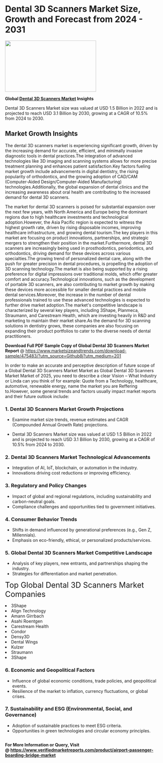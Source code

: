 <H1>Dental 3D Scanners Market Size, Growth and Forecast from 2024 - 2031</H1><img class="aligncenter size-medium wp-image-584254" src="https://thirdeyenews.in/wp-content/uploads/2024/09/Global-Market-Research-300x168.jpeg" alt="" width="300" height="168" /><p><strong>Global&nbsp;<a href="https://www.marketsizeandtrends.com/download-sample/475483/?utm_source=Github8j?utm_medium=201">Dental 3D Scanners Market</a> Insights</strong></p><p>Dental 3D Scanners Market size was valued at USD 1.5 Billion in 2022 and is projected to reach USD 3.1 Billion by 2030, growing at a CAGR of 10.5% from 2024 to 2030.</p><p><h2>Market Growth Insights</h2> <p>The dental 3D scanners market is experiencing significant growth, driven by the increasing demand for accurate, efficient, and minimally invasive diagnostic tools in dental practices.The integration of advanced technologies like 3D imaging and scanning systems allows for more precise treatment planning and enhances patient satisfaction.Key factors fueling market growth include advancements in digital dentistry, the rising popularity of orthodontics, and the growing adoption of CAD/CAM (Computer-Aided Design/Computer-Aided Manufacturing) technologies.Additionally, the global expansion of dental clinics and the increasing awareness about oral health are contributing to the increased demand for dental 3D scanners.</p> <p>The market for dental 3D scanners is poised for substantial expansion over the next few years, with North America and Europe being the dominant regions due to high healthcare investments and technological adoption.However, the Asia Pacific region is expected to witness the highest growth rate, driven by rising disposable incomes, improving healthcare infrastructure, and growing dental tourism.The key players in this market are focusing on product innovations, partnerships, and strategic mergers to strengthen their position in the market.Furthermore, dental 3D scanners are increasingly being used in prosthodontics, periodontics, and orthodontics, driving demand for these devices across various specialties.The growing trend of personalized dental care, along with the push for greater precision in dental procedures, is propelling the adoption of 3D scanning technology.The market is also being supported by a rising preference for digital impressions over traditional molds, which offer greater comfort and accuracy.Technological innovations, such as the development of portable 3D scanners, are also contributing to market growth by making these devices more accessible for smaller dental practices and mobile dental services.Moreover, the increase in the number of dental professionals trained to use these advanced technologies is expected to further drive market adoption.The market's competitive landscape is characterized by several key players, including 3Shape, Planmeca, Straumann, and Carestream Health, which are investing heavily in R&D and marketing to maintain their market share.As the demand for 3D scanning solutions in dentistry grows, these companies are also focusing on expanding their product portfolios to cater to the diverse needs of dental practitioners.<p><span class=""><strong>Download Full PDF Sample Copy of Global Dental 3D Scanners Market Report</strong> @ <a href="https://www.marketsizeandtrends.com/download-sample/475483/?utm_source=Github8j?utm_medium=201" target="_blank">https://www.marketsizeandtrends.com/download-sample/475483/?utm_source=Github8j?utm_medium=201</a></span></p><p>In order to make an accurate and perceptive description of future scope of a Global&nbsp;Dental 3D Scanners Market Market as Global&nbsp;Dental 3D Scanners Market Market of 2025, you need to describe a clear Vision &ndash; What Industry or Linda can you think of for example: Quote from a Technology, healthcare, automotive, renewable energy, name the market you are Reffering to.However, some general trends and factors usually impact market reports and their future outlook include:</p><h3>1.&nbsp;<strong>Dental 3D Scanners Market Growth Projections</strong></h3><ul><li>Examine market size trends, revenue estimates and CAGR (Compounded Annual Growth Rate) projections.</li><li><p>Dental 3D Scanners Market size was valued at USD 1.5 Billion in 2022 and is projected to reach USD 3.1 Billion by 2030, growing at a CAGR of 10.5% from 2024 to 2030.</p></li></ul><h3>2.&nbsp;<strong>Dental 3D Scanners Market Technological Advancements</strong></h3><ul><li>Integration of AI, IoT, blockchain, or automation in the industry.</li><li>Innovations driving cost reductions or improving efficiency.</li></ul><h3>3.&nbsp;<strong>Regulatory and Policy Changes</strong></h3><ul><li>Impact of global and regional regulations, including sustainability and carbon-neutral goals.</li><li>Compliance challenges and opportunities tied to government initiatives.</li></ul><h3>4.&nbsp;<strong>Consumer Behavior Trends</strong></h3><ul><li>Shifts in demand influenced by generational preferences (e.g., Gen Z, Millennials).</li><li>Emphasis on eco-friendly, ethical, or personalized products/services.</li></ul><h3>5.&nbsp;<strong>Global Dental 3D Scanners Market Competitive Landscape</strong></h3><ul><li>Analysis of key players, new entrants, and partnerships shaping the industry.</li><li>Strategies for differentiation and market penetration.</li></ul><p data-pm-slice="1 1 []"><span style="color: inherit; font-family: inherit; font-size: 25px;">Top Global Dental 3D Scanners Market Companies</span></p><div class="" data-test-id=""><p><li>3Shape</li><li> Align Technology</li><li> Amann Girrbach</li><li> Asahi Roentgen</li><li> Carestream Health</li><li> Condor</li><li> Densy3D</li><li> Dental Wings</li><li> Kulzer</li><li> Straumann</li><li> 3Shape</li></p></div><h3>6.&nbsp;<strong>Economic and Geopolitical Factors</strong></h3><ul><li>Influence of global economic conditions, trade policies, and geopolitical events.</li><li>Resilience of the market to inflation, currency fluctuations, or global crises.</li></ul><h3>7.&nbsp;<strong>Sustainability and ESG (Environmental, Social, and Governance)</strong></h3><ul><li>Adoption of sustainable practices to meet ESG criteria.</li><li>Opportunities in green technologies and circular economy principles.</li></ul><h2><strong style="font-size: 14px;">For More Information or Query, Visit @&nbsp;</strong><a style="background-color: #ffffff; font-size: 14px;" href="https://www.marketsizeandtrends.com/report/dental-3d-scanners-market/" target="_blank">https://www.verifiedmarketreports.com/product/airport-passenger-boarding-bridge-market</a></h2>
